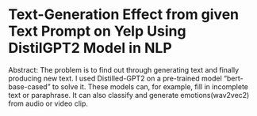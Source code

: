 # Text-Generation Effect from given Text Prompt on Yelp Using DistilGPT2 Model in NLP

Abstract: The problem is to find out through generating text and finally producing new text. I used Distilled-GPT2 on a pre-trained model “bert-base-cased” to solve it. These models can, for example, fill in incomplete text or paraphrase. It can also classify and generate emotions(wav2vec2) from audio or video clip.


